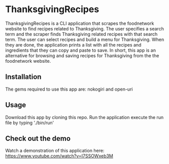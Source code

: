 # ThanksgivingRecipes
ThanksgivingRecipes is a CLI application that scrapes the foodnetwork website to find recipes related to Thanksgiving. The user specifies a search term and the scraper finds Thanksgiving related recipes with that search term. The user can select recipes and build a menu for Thanksgiving. When they are done, the application prints a list with all the recipes and ingredients that they can copy and paste to save. In short, this app is an alternative for browsing and 
saving recipes for Thanksgiving from the the foodnetwork website.

## Installation
The gems required to use this app are: nokogiri and open-uri

## Usage
Download this app by cloning this repo. 
Run the application execute the run file by typing './bin/run'

## Check out the demo
Watch a demonstration of this application here: https://www.youtube.com/watch?v=I7SSOWxeb3M
